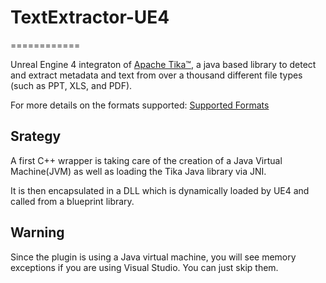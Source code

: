 # TextExtractor-UE4
============

Unreal Engine 4 integraton of [Apache Tika™](http://tika.apache.org/), a java based library to detect and extract metadata and text from over a thousand different file types (such as PPT, XLS, and PDF).

For more details on the formats supported: [Supported Formats](https://tika.apache.org/1.4/formats.html)

## Srategy 

A first C++ wrapper is taking care of the creation of a Java Virtual Machine(JVM) as well as loading the Tika Java library via JNI.

It is then encapsulated in a DLL which is dynamically loaded by UE4 and called from a blueprint library.

## Warning
Since the plugin is using a Java virtual machine, you will see memory exceptions if you are using Visual Studio. 
You can just skip them. 
